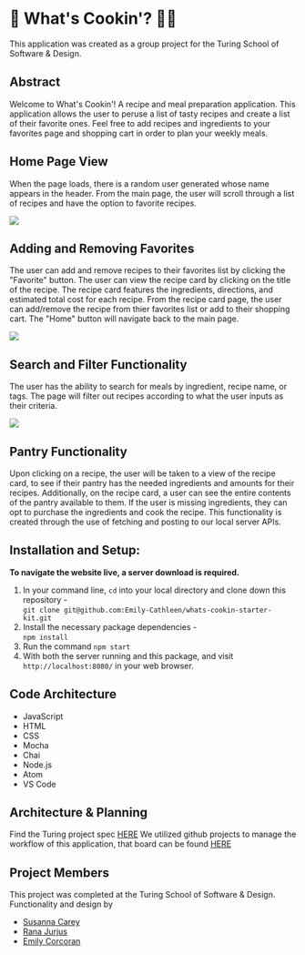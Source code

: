 # 🍝  What's Cookin'? 🧑‍🍳 

This application was created as a group project for the Turing School of Software & Design.

## Abstract

Welcome to What's Cookin'! A recipe and meal preparation application. This application allows the user to peruse a list of tasty recipes and create a list of their favorite ones. Feel free to add recipes and ingredients to your favorites page and shopping cart in order to plan your weekly meals.


## Home Page View

When the page loads, there is a random user generated whose name appears in the header. From the main page, the user will scroll through a list of recipes and have the option to favorite recipes. 

![](https://media.giphy.com/media/ZViOXCc93bAggPAn4u/giphy.gif)

## Adding and Removing Favorites 

The user can add and remove recipes to their favorites list by clicking the "Favorite" button. 
The user can view the recipe card by clicking on the title of the recipe. The recipe card features the ingredients, directions, and estimated total cost for each recipe. From the recipe card page, the user can add/remove the recipe from thier favorites list or add to their shopping cart. 
The "Home" button will navigate back to the main page. 

![](https://media.giphy.com/media/DHJSalZSwyFh0ZOXrK/giphy.gif)

## Search and Filter Functionality 

The user has the ability to search for meals by ingredient, recipe name, or tags. The page will filter out recipes according to what the user inputs as their criteria. 

![](https://media.giphy.com/media/mR3rPp1FSuVU5btjqD/giphy.gif)

## Pantry Functionality 

Upon clicking on a recipe, the user will be taken to a view of the recipe card, to see if their pantry has the needed ingredients and amounts for their recipes. Additionally, on the recipe card, a user can see the entire contents of the pantry available to them. If the user is missing ingredients, they can opt to purchase the ingredients and cook the recipe. This functionality is created through the use of fetching and posting to our local server APIs. 

## Installation and Setup:
**To navigate the website live, a server download is required.**
 1. In your command line, `cd` into your local directory and clone down this repository -<br>
   `git clone git@github.com:Emily-Cathleen/whats-cookin-starter-kit.git`
 2. Install the necessary package dependencies - <br>
   `npm install`
 3. Run the command `npm start` 
 4. With both the server running and this package, and visit `http://localhost:8080/` in your web browser.

## Code Architecture 
* JavaScript
* HTML
* CSS
* Mocha
* Chai
* Node.js
* Atom
* VS Code

## Architecture & Planning

Find the Turing project spec [HERE](https://frontend.turing.edu/projects/whats-cookin-part-one.html)
We utilized github projects to manage the workflow of this application, that board can be found [HERE](https://github.com/Emily-Cathleen/whats-cookin/projects/1)

## Project Members
This project was completed at the Turing School of Software & Design. Functionality and design by
* [Susanna Carey](https://github.com/susannaopal)
* [Rana Jurjus](https://github.com/rjur11)
* [Emily Corcoran](https://github.com/Emily-Cathleen)
